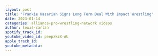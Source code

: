 ```yaml
---
layout: post
title: "Frankie Kazarian Signs Long Term Deal With Impact Wrestling"
date: 2023-01-14
categories: alliance-pro-wrestling-network videos
author: lewis-carlan
spotify_track_id: 
youtube_video_id: peepzkzX-AU
apple_track_id: 
youtube_metadata: 
---
```

